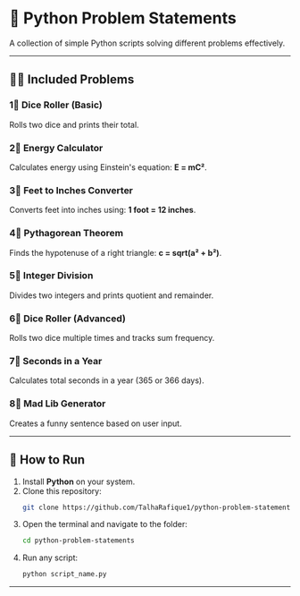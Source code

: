 # 📝 Python Problem Statements  

A collection of simple Python scripts solving different problems effectively.  

---

## 📌✨ Included Problems  

### 1⃣ Dice Roller (Basic)  
Rolls two dice and prints their total.  

### 2⃣ Energy Calculator  
Calculates energy using Einstein's equation: **E = mC²**.  

### 3⃣ Feet to Inches Converter  
Converts feet into inches using: **1 foot = 12 inches**.  

### 4⃣ Pythagorean Theorem  
Finds the hypotenuse of a right triangle: **c = sqrt(a² + b²)**.  

### 5⃣ Integer Division  
Divides two integers and prints quotient and remainder.  

### 6⃣ Dice Roller (Advanced)  
Rolls two dice multiple times and tracks sum frequency.  

### 7⃣ Seconds in a Year  
Calculates total seconds in a year (365 or 366 days).  

### 8⃣ Mad Lib Generator  
Creates a funny sentence based on user input.  

---

## 🚀 How to Run  
1. Install **Python** on your system.  
2. Clone this repository:  
   ```bash
   git clone https://github.com/TalhaRafique1/python-problem-statements.git
   ```  
3. Open the terminal and navigate to the folder:  
   ```bash
   cd python-problem-statements
   ```  
4. Run any script:  
   ```bash
   python script_name.py
   ```  

---